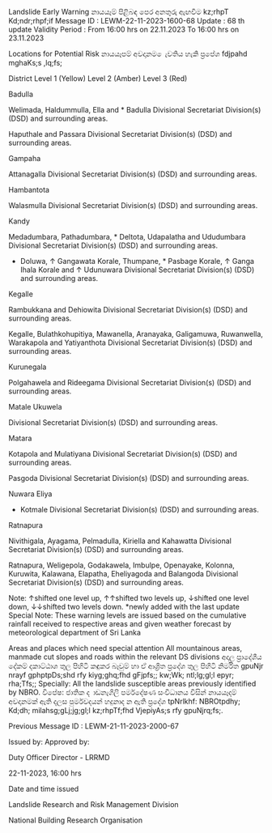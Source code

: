 Landslide Early Warning නායයෑම් පිළිබඳ පෙර අනතුරු ඇඟවීම kz;rhpT Kd;ndr;rhpf;if Message ID : LEWM-22-11-2023-1600-68 Update : 68 th update Validity Period : From 16:00 hrs on 22.11.2023 To 16:00 hrs on 23.11.2023

Locations for Potential Risk නායයෑපම් අවදානම ෙැවතිය හැකි ප්‍රපේශ fdjpahd mghaKs;s ,lq;fs;

District Level 1 (Yellow) Level 2 (Amber) Level 3 (Red)

Badulla

Welimada, Haldummulla, Ella and * Badulla Divisional Secretariat Division(s) (DSD) and surrounding areas.

Haputhale and Passara Divisional Secretariat Division(s) (DSD) and surrounding areas.

Gampaha

Attanagalla Divisional Secretariat Division(s) (DSD) and surrounding areas.

Hambantota

Walasmulla Divisional Secretariat Division(s) (DSD) and surrounding areas.

Kandy

Medadumbara, Pathadumbara, * Deltota, Udapalatha and Ududumbara Divisional Secretariat Division(s) (DSD) and surrounding areas.

* Doluwa, ↑ Gangawata Korale, Thumpane, * Pasbage Korale, ↑ Ganga Ihala Korale and ↑ Udunuwara Divisional Secretariat Division(s) (DSD) and surrounding areas.

Kegalle

Rambukkana and Dehiowita Divisional Secretariat Division(s) (DSD) and surrounding areas.

Kegalle, Bulathkohupitiya, Mawanella, Aranayaka, Galigamuwa, Ruwanwella, Warakapola and Yatiyanthota Divisional Secretariat Division(s) (DSD) and surrounding areas.

Kurunegala

Polgahawela and Rideegama Divisional Secretariat Division(s) (DSD) and surrounding areas.

Matale Ukuwela

Divisional Secretariat Division(s) (DSD) and surrounding areas.

Matara

Kotapola and Mulatiyana Divisional Secretariat Division(s) (DSD) and surrounding areas.

Pasgoda Divisional Secretariat Division(s) (DSD) and surrounding areas.

Nuwara Eliya

* Kotmale Divisional Secretariat Division(s) (DSD) and surrounding areas.

Ratnapura

Nivithigala, Ayagama, Pelmadulla, Kiriella and Kahawatta Divisional Secretariat Division(s) (DSD) and surrounding areas.

Ratnapura, Weligepola, Godakawela, Imbulpe, Openayake, Kolonna, Kuruwita, Kalawana, Elapatha, Eheliyagoda and Balangoda Divisional Secretariat Division(s) (DSD) and surrounding areas.

Note: ↑shifted one level up, ↑↑shifted two levels up, ↓shifted one level down, ↓↓shifted two levels down. *newly added with the last update Special Note: These warning levels are issued based on the cumulative rainfall received to respective areas and given weather forecast by meteorological department of Sri Lanka

Areas and places which need special attention All mountainous areas, manmade cut slopes and roads within the relevant DS divisions අදාල ප්‍රාදේශීය දේකම් දකාට්ඨාශ තුල පිහිටි කඳුකර බෑවුම් හා ඒ ආශ්‍රිත ප්‍රදේශ තුල පිහිටි නිර්මිත gpuNjr nrayf gphptpDs;shd rfy kiyg;ghq;fhd gFjpfs;; kw;Wk; ntl;lg;gl;l epyr; rha;Tfs;; Specially: All the landslide susceptible areas previously identified by NBRO. විපේෂ: ජාතික ද ාඩනැගිලි පර්මදේෂණ සංවිධානය විසින් නායයෑදම් අවදානමක් ඇති දලස පුර්මවදයන් හදුනාද න ඇති ප්‍රදේශ tpNrlkhf: NBROtpdhy; Kd;dh; milahsg;gLj;jg;gl;l kz;rhpTf;fhd VjepiyAs;s rfy gpuNjrq;fs;.

Previous Message ID : LEWM-21-11-2023-2000-67

Issued by: Approved by:

Duty Officer Director - LRRMD

22-11-2023, 16:00 hrs

Date and time issued

Landslide Research and Risk Management Division

National Building Research Organisation